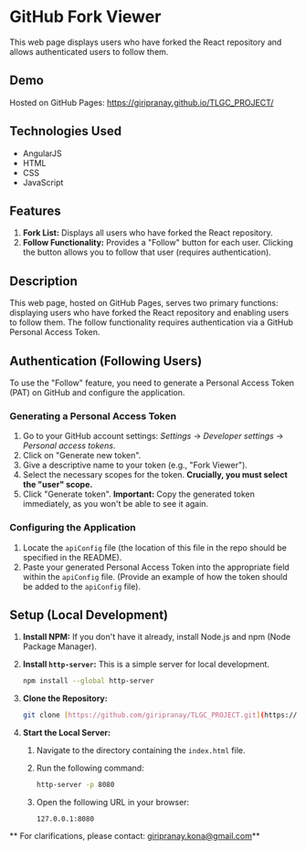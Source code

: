 # GitHub Fork Viewer

This web page displays users who have forked the React repository and allows authenticated users to follow them.

## Demo

Hosted on GitHub Pages: https://giripranay.github.io/TLGC_PROJECT/

## Technologies Used

*   AngularJS
*   HTML
*   CSS
*   JavaScript

## Features

1.  **Fork List:** Displays all users who have forked the React repository.
2.  **Follow Functionality:**  Provides a "Follow" button for each user. Clicking the button allows you to follow that user (requires authentication).

## Description

This web page, hosted on GitHub Pages, serves two primary functions: displaying users who have forked the React repository and enabling users to follow them. The follow functionality requires authentication via a GitHub Personal Access Token.

## Authentication (Following Users)

To use the "Follow" feature, you need to generate a Personal Access Token (PAT) on GitHub and configure the application.

### Generating a Personal Access Token

1.  Go to your GitHub account settings: *Settings* → *Developer settings* → *Personal access tokens*.
2.  Click on "Generate new token".
3.  Give a descriptive name to your token (e.g., "Fork Viewer").
4.  Select the necessary scopes for the token.  **Crucially, you must select the "user" scope.**
5.  Click "Generate token".  **Important:** Copy the generated token immediately, as you won't be able to see it again.

### Configuring the Application

1.  Locate the `apiConfig` file (the location of this file in the repo should be specified in the README).
2.  Paste your generated Personal Access Token into the appropriate field within the `apiConfig` file.  (Provide an example of how the token should be added to the `apiConfig` file).

## Setup (Local Development)

1.  **Install NPM:** If you don't have it already, install Node.js and npm (Node Package Manager).
2.  **Install `http-server`:** This is a simple server for local development.

    ```bash
    npm install --global http-server
    ```

3.  **Clone the Repository:**

    ```bash
    git clone [https://github.com/giripranay/TLGC_PROJECT.git](https://github.com/giripranay/TLGC_PROJECT.git)
    ```

4.  **Start the Local Server:**

    1.  Navigate to the directory containing the `index.html` file.
    2.  Run the following command:

        ```bash
        http-server -p 8080
        ```

    3.  Open the following URL in your browser:

        ```
        127.0.0.1:8080
        ```

** For clarifications, please contact: giripranay.kona@gmail.com**
